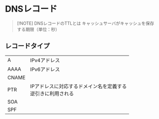 

# DNSレコード


> [!NOTE] DNSレコードのTTLとは
> キャッシュサーバがキャッシュを保存する期限（単位：秒）


## レコードタイプ

|       |                                    |
| ----- | ---------------------------------- |
| A     | IPv4アドレス                           |
| AAAA  | IPv6アドレス                           |
| CNAME |                                    |
| PTR   | IPアドレスに対応するドメイン名を定義する<br>逆引きに利用される |
| SOA   |                                    |
| SPF   |                                    |



